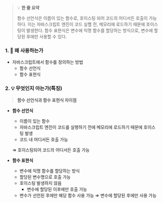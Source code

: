 > 💡 **한 줄 요약**
>
> 함수 선언식은 이름이 있는 함수로, 호이스팅 되어 코드의 어디서든 호출이 가능하다. 이는 자바스크립트 엔진이 코드 실핼 전, 메모리에 로드하기 때문에 호이스팅이 발생한다. 함수 표현식은 변수에 익명 함수를 할당하는 방식으로, 변수에 할당된 후에만 사용할 수 있다.

### 1. 🤔 왜 사용하는가

- 자바스크립트에서 함수를 정의하는 방법
  - 함수 선언식
  - 함수 표현식

### 2. 💡 무엇인지 아는가(특징)

> **함수 선언식과 함수 표현식 차이점**

- **함수 선언식**

  - 이름이 있는 함수
  - 자바스크립트 엔진이 코드를 실행하기 전에 메모리에 로드하기 때문에 호이스팅 발생
  - 코드 내 어디서든 호출 가능

  ⇒ 호이스팅되어 코드의 어디서든 호출 가능

- **함수 표현식**
  - 변수에 익명 함수를 할당하는 방식
  - 할당된 변수명으로 호출 가능
  - 호이스팅 발생하지 않음
    - 변수에 할당된 이후에만 호출 가능
  - 변수가 선언된 후에만 해당 함수 사용 가능
    ⇒ 변수에 할당된 후에만 사용 가능
